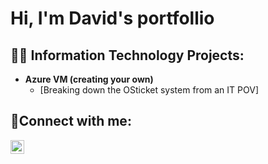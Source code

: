 <h1>Hi, I'm David's portfollio

<h2>👨‍💻 Information Technology Projects:</h2>

- <b>Azure VM (creating your own)</b>
  - [Breaking down the OSticket system from an IT POV]

<h2>🤳Connect with me:</h2>

[<img align="left" alt="Josh | LinkedIn" width="22px" src="https://cdn.jsdelivr.net/npm/simple-icons@v3/icons/linkedin.svg" />][linkedin]



[linkedin]: https://www.linkedin.com/in/david-gilcrease-8b4349214/
